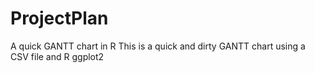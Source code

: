 # ProjectPlan
A quick GANTT chart in R
This is a quick and dirty GANTT chart using a CSV file and R ggplot2
